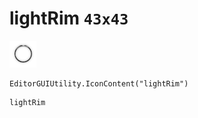 # lightRim `43x43`
<img src="/img/lightRim.png" width=43 height=43>

``` CSharp
EditorGUIUtility.IconContent("lightRim")
```
```
lightRim
```
